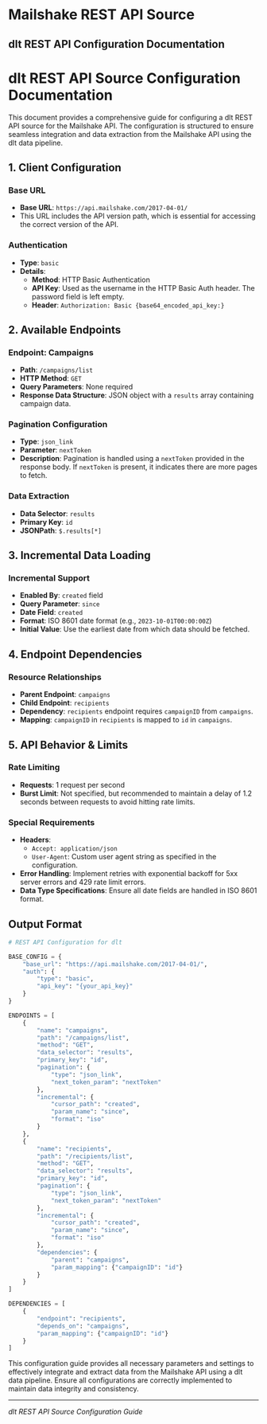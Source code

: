 # Mailshake REST API Source

## dlt REST API Configuration Documentation

# dlt REST API Source Configuration Documentation

This document provides a comprehensive guide for configuring a dlt REST API source for the Mailshake API. The configuration is structured to ensure seamless integration and data extraction from the Mailshake API using the dlt data pipeline.

## 1. Client Configuration

### Base URL
- **Base URL**: `https://api.mailshake.com/2017-04-01/`
- This URL includes the API version path, which is essential for accessing the correct version of the API.

### Authentication
- **Type**: `basic`
- **Details**:
  - **Method**: HTTP Basic Authentication
  - **API Key**: Used as the username in the HTTP Basic Auth header. The password field is left empty.
  - **Header**: `Authorization: Basic {base64_encoded_api_key:}`

## 2. Available Endpoints

### Endpoint: Campaigns
- **Path**: `/campaigns/list`
- **HTTP Method**: `GET`
- **Query Parameters**: None required
- **Response Data Structure**: JSON object with a `results` array containing campaign data.

### Pagination Configuration
- **Type**: `json_link`
- **Parameter**: `nextToken`
- **Description**: Pagination is handled using a `nextToken` provided in the response body. If `nextToken` is present, it indicates there are more pages to fetch.

### Data Extraction
- **Data Selector**: `results`
- **Primary Key**: `id`
- **JSONPath**: `$.results[*]`

## 3. Incremental Data Loading

### Incremental Support
- **Enabled By**: `created` field
- **Query Parameter**: `since`
- **Date Field**: `created`
- **Format**: ISO 8601 date format (e.g., `2023-10-01T00:00:00Z`)
- **Initial Value**: Use the earliest date from which data should be fetched.

## 4. Endpoint Dependencies

### Resource Relationships
- **Parent Endpoint**: `campaigns`
- **Child Endpoint**: `recipients`
- **Dependency**: `recipients` endpoint requires `campaignID` from `campaigns`.
- **Mapping**: `campaignID` in `recipients` is mapped to `id` in `campaigns`.

## 5. API Behavior & Limits

### Rate Limiting
- **Requests**: 1 request per second
- **Burst Limit**: Not specified, but recommended to maintain a delay of 1.2 seconds between requests to avoid hitting rate limits.

### Special Requirements
- **Headers**: 
  - `Accept: application/json`
  - `User-Agent`: Custom user agent string as specified in the configuration.
- **Error Handling**: Implement retries with exponential backoff for 5xx server errors and 429 rate limit errors.
- **Data Type Specifications**: Ensure all date fields are handled in ISO 8601 format.

## Output Format

```python
# REST API Configuration for dlt

BASE_CONFIG = {
    "base_url": "https://api.mailshake.com/2017-04-01/",
    "auth": {
        "type": "basic",
        "api_key": "{your_api_key}"
    }
}

ENDPOINTS = [
    {
        "name": "campaigns",
        "path": "/campaigns/list",
        "method": "GET",
        "data_selector": "results",
        "primary_key": "id",
        "pagination": {
            "type": "json_link",
            "next_token_param": "nextToken"
        },
        "incremental": {
            "cursor_path": "created",
            "param_name": "since",
            "format": "iso"
        }
    },
    {
        "name": "recipients",
        "path": "/recipients/list",
        "method": "GET",
        "data_selector": "results",
        "primary_key": "id",
        "pagination": {
            "type": "json_link",
            "next_token_param": "nextToken"
        },
        "incremental": {
            "cursor_path": "created",
            "param_name": "since",
            "format": "iso"
        },
        "dependencies": {
            "parent": "campaigns",
            "param_mapping": {"campaignID": "id"}
        }
    }
]

DEPENDENCIES = [
    {
        "endpoint": "recipients",
        "depends_on": "campaigns",
        "param_mapping": {"campaignID": "id"}
    }
]
```

This configuration guide provides all necessary parameters and settings to effectively integrate and extract data from the Mailshake API using a dlt data pipeline. Ensure all configurations are correctly implemented to maintain data integrity and consistency.

---
*dlt REST API Source Configuration Guide*